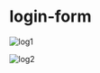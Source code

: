 # login-form
![log1](https://user-images.githubusercontent.com/61504827/119884762-a1edc280-bf4e-11eb-909e-98355fc2851c.PNG)



![log2](https://user-images.githubusercontent.com/61504827/119885223-2dffea00-bf4f-11eb-904f-d418e81d7391.PNG)
